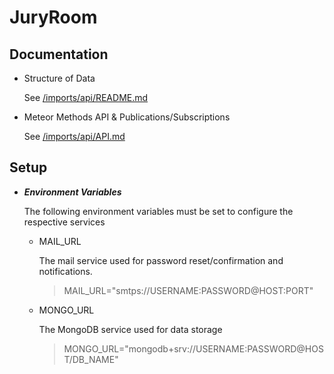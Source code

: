# JuryRoom

## Documentation
- Structure of Data

    See [/imports/api/README.md](/imports/api/README.md)

- Meteor Methods API & Publications/Subscriptions

    See [/imports/api/API.md](/imports/api/API.md)

## Setup
 - ***Environment Variables***

    The following environment variables must be set to configure the respective services
    - MAIL_URL

        The mail service used for password reset/confirmation and notifications.
        > MAIL_URL="smtps://USERNAME:PASSWORD@HOST:PORT"
    - MONGO_URL

        The MongoDB service used for data storage
        > MONGO_URL="mongodb+srv://USERNAME:PASSWORD@HOST/DB_NAME"
